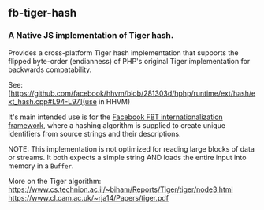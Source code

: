 ## fb-tiger-hash
### A Native JS implementation of Tiger hash.

Provides a cross-platform Tiger hash implementation that supports the
flipped byte-order (endianness) of PHP's original Tiger
implementation for backwards compatability.

See: [https://github.com/facebook/hhvm/blob/281303d/hphp/runtime/ext/hash/ext_hash.cpp#L94-L97](use in HHVM)

It's main intended use is for the [Facebook FBT internationalization
framework](https://facebookincubator.github.io/fbt), where a hashing
algorithm is supplied to create unique identifiers from source strings
and their descriptions.

NOTE: This implementation is not optimized for reading large blocks of
data or streams. It both expects a simple string AND loads the entire
input into memory in a `Buffer`.

More on the Tiger algorithm:
   https://www.cs.technion.ac.il/~biham/Reports/Tiger/tiger/node3.html
   https://www.cl.cam.ac.uk/~rja14/Papers/tiger.pdf
